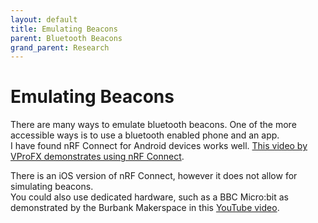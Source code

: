 ```yaml
---
layout: default
title: Emulating Beacons
parent: Bluetooth Beacons
grand_parent: Research
---
```


# Emulating Beacons	

There are many ways to emulate bluetooth beacons. One of the more accessible ways is to use a bluetooth enabled phone and an app.						
I have found nRF Connect for Android devices works well. [This video by VProFX demonstrates using nRF Connect](https://www.youtube.com/watch?v=liKQ0LrN9q0).

There is an iOS version of nRF Connect, however it does not allow for simulating beacons.						
You could also use dedicated hardware, such as a BBC Micro:bit as demonstrated by the Burbank Makerspace in this [YouTube video](https://www.youtube.com/watch?v=lnBzoScwhm0).